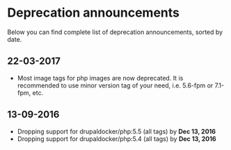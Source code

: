 # Deprecation announcements

Below you can find complete list of deprecation announcements, sorted by date.

## 22-03-2017
- Most image tags for php images are now deprecated. It is recommended to use minor version tag of your need, i.e. 5.6-fpm or 7.1-fpm, etc.

## 13-09-2016

- Dropping support for drupaldocker/php:5.5 (all tags) by **Dec 13, 2016**
- Dropping support for drupaldocker/php:5.4 (all tags) by **Dec 13, 2016**
